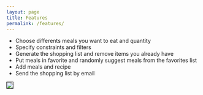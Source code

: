 ```yaml
---
layout: page
title: Features
permalink: /features/
---
```


- Choose differents meals you want to eat and quantity
- Specify constraints and filters
- Generate the shopping list and remove items you already have
- Put meals in favorite and randomly suggest meals from the favorites list
- Add meals and recipe
- Send the shopping list by email

<img src="/LeFreeGo/assets/images/image.png" style="border: 1px solid black" />


